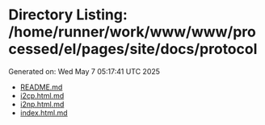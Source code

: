 # Directory Listing: /home/runner/work/www/www/processed/el/pages/site/docs/protocol
Generated on: Wed May  7 05:17:41 UTC 2025

- [README.md](README.md)
- [i2cp.html.md](i2cp.html.md)
- [i2np.html.md](i2np.html.md)
- [index.html.md](index.html.md)
